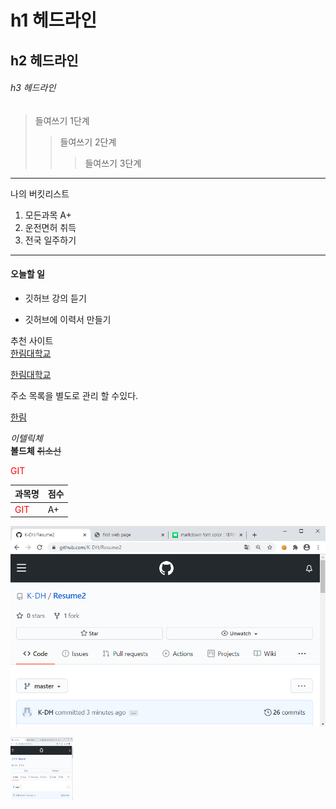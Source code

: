 # h1 헤드라인
## h2 헤드라인
######  h3 헤드라인

> 들여쓰기 1단계
>> 들여쓰기 2단계
>>> 들여쓰기 3단계
----------------------------------
나의 버킷리스트
1.  모든과목 A+
2.  운전면허 취득
3.  전국 일주하기
*********************************
#### 오늘할 일
* 깃허브 강의 듣기
+ 깃허브에 이력서 만들기

추천 사이트  
[한림대학교](www.hallym.ac.kr)

<a href=www.hallym.ac.kr>한림대학교</a>

 주소 목록을 별도로 관리 할 수있다.  
 
[hallym]:http://www.hallym.ac.kr/

[한림][hallym]

*이텔릭체*  
**볼드체**
~~취소선~~

<span style="color:red">GIT</span>

|과목명|점수|
|---|---|
|<span style="color:red">GIT</span>|A+|

![git hub page](github.PNG)

<img src=github.PNG width=100 height=100>


